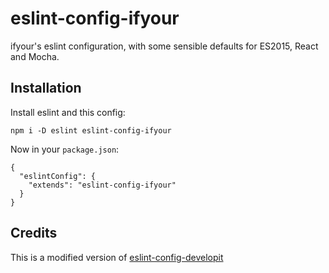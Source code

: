 # eslint-config-ifyour

ifyour's eslint configuration, with some sensible defaults for ES2015, React and Mocha.

## Installation

Install eslint and this config:

```
npm i -D eslint eslint-config-ifyour
```

Now in your `package.json`:

````
{
  "eslintConfig": {
    "extends": "eslint-config-ifyour"
  }
}
````

## Credits

This is a modified version of [eslint-config-developit](https://github.com/developit/eslint-config-developit)
